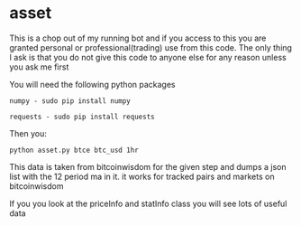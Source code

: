 asset
=====

This is a chop out of my running bot and if you access to this you are granted personal or professional(trading) use from this code. The only thing I ask is that you do not give this code to anyone else for any reason unless you ask me first

You will need the following python packages
```
numpy - sudo pip install numpy
```

```
requests - sudo pip install requests
```

Then you:

```
python asset.py btce btc_usd 1hr
```

This data is taken from bitcoinwisdom for the given step and dumps a json list with the 12 period ma in it.
it works for tracked pairs and markets on bitcoinwisdom


If you you look at the priceInfo and statInfo class you will see lots of useful data